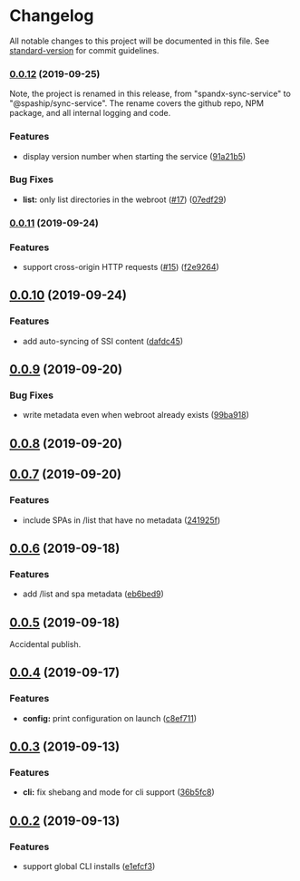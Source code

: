 # Changelog

All notable changes to this project will be documented in this file. See [standard-version](https://github.com/conventional-changelog/standard-version) for commit guidelines.

### [0.0.12](https://github.com/spaship/sync-service/compare/v0.0.11...v0.0.12) (2019-09-25)

Note, the project is renamed in this release, from "spandx-sync-service" to "@spaship/sync-service".  The rename covers the github repo, NPM package, and all internal logging and code.

### Features

* display version number when starting the service ([91a21b5](https://github.com/spaship/sync-service/commit/d6e8faebbde4fa9b0ca33318ebb03acd782611da))


### Bug Fixes

* **list:** only list directories in the webroot ([#17](https://github.com/spaship/sync-service/issues/17)) ([07edf29](https://github.com/spaship/sync-service/commit/07edf29))

### [0.0.11](https://github.com/spaship/sync-service/compare/v0.0.10...v0.0.11) (2019-09-24)


### Features

* support cross-origin HTTP requests ([#15](https://github.com/spaship/sync-service/issues/15)) ([f2e9264](https://github.com/spaship/sync-service/commit/f2e9264))

## [0.0.10](https://github.com/spaship/sync-service/compare/v0.0.9...v0.0.10) (2019-09-24)


### Features

* add auto-syncing of SSI content ([dafdc45](https://github.com/spaship/sync-service/commit/dafdc45))



## [0.0.9](https://github.com/spaship/sync-service/compare/v0.0.8...v0.0.9) (2019-09-20)


### Bug Fixes

* write metadata even when webroot already exists ([99ba918](https://github.com/spaship/sync-service/commit/99ba918))



## [0.0.8](https://github.com/spaship/sync-service/compare/v0.0.7...v0.0.8) (2019-09-20)



## [0.0.7](https://github.com/spaship/sync-service/compare/v0.0.6...v0.0.7) (2019-09-20)


### Features

* include SPAs in /list that have no metadata ([241925f](https://github.com/spaship/sync-service/commit/241925f))



## [0.0.6](https://github.com/spaship/sync-service/compare/v0.0.5...v0.0.6) (2019-09-18)


### Features

* add /list and spa metadata ([eb6bed9](https://github.com/spaship/sync-service/commit/eb6bed9))

## [0.0.5](https://github.com/spaship/sync-service/compare/v0.0.4...v0.0.5) (2019-09-18)

Accidental publish.



## [0.0.4](https://github.com/spaship/sync-service/compare/v0.0.3...v0.0.4) (2019-09-17)


### Features

* **config:** print configuration on launch ([c8ef711](https://github.com/spaship/sync-service/commit/c8ef711))



## [0.0.3](https://github.com/spaship/sync-service/compare/v0.0.2...v0.0.3) (2019-09-13)


### Features

* **cli:** fix shebang and mode for cli support ([36b5fc8](https://github.com/spaship/sync-service/commit/36b5fc8))



## [0.0.2](https://github.com/spaship/sync-service/compare/v0.0.1...v0.0.2) (2019-09-13)


### Features

* support global CLI installs ([e1efcf3](https://github.com/spaship/sync-service/commit/e1efcf3))
